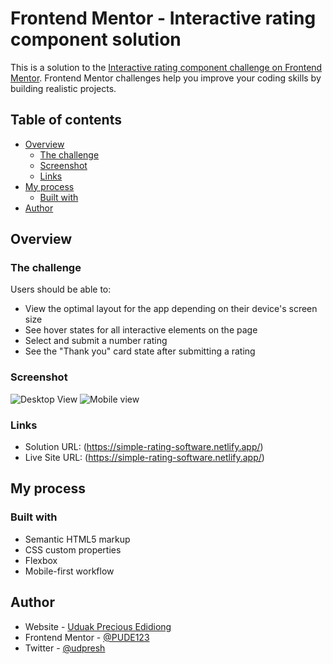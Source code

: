 # Frontend Mentor - Interactive rating component solution

This is a solution to the [Interactive rating component challenge on Frontend Mentor](https://www.frontendmentor.io/challenges/interactive-rating-component-koxpeBUmI). Frontend Mentor challenges help you improve your coding skills by building realistic projects. 

## Table of contents

- [Overview](#overview)
  - [The challenge](#the-challenge)
  - [Screenshot](#screenshot)
  - [Links](#links)
- [My process](#my-process)
  - [Built with](#built-with)
- [Author](#author)


## Overview

### The challenge

Users should be able to:

- View the optimal layout for the app depending on their device's screen size
- See hover states for all interactive elements on the page
- Select and submit a number rating
- See the "Thank you" card state after submitting a rating


### Screenshot

![Desktop View](https://github.com/PUDE123/Simple-Price-Grid/blob/main/Simple-Price-Grid/design/desktop-view.PNG)
![Mobile view](https://github.com/PUDE123/Simple-Price-Grid/blob/main/Simple-Price-Grid/design/mobile-view.png)


### Links

- Solution URL: (https://simple-rating-software.netlify.app/)
- Live Site URL: (https://simple-rating-software.netlify.app/)

## My process

### Built with

- Semantic HTML5 markup
- CSS custom properties
- Flexbox
- Mobile-first workflow

## Author

- Website - [Uduak Precious Edidiong](https://pudesdesignstudio.netlify.app/)
- Frontend Mentor - [@PUDE123](https://www.frontendmentor.io/profile/PUDE123)
- Twitter - [@udpresh](https://www.twitter.com/udpresh/)

